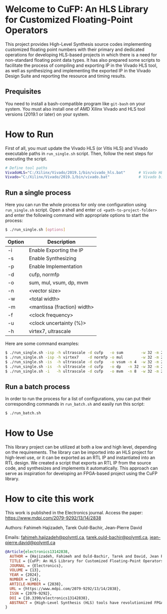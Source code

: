 # Welcome to CuFP: An HLS Library for Customized Floating-Point Operators

This project provides High-Level Synthesis source codes implementing customized floating point numbers with their primary and dedicated operations for developing HLS-based projects in which there is a need for non-standard floating point data types. It has also prepared some scripts to facilitate the process of compiling and exporting IP in the Vivado HLS tool, as well as synthesizing and implementing the exported IP in the Vivado Design Suite and reporting the resource and timing results.

## Prequisites

You need to install a bash-compatible program like `git-bash` on your system. You must also install one of AMD Xilinx Vivado and HLS tool versions (2019.1 or later) on your system.

# How to Run 

First of all, you must update the Vivado HLS (or Vitis HLS) and Vivado executable paths in `run_single.sh` script. Then, follow the next steps for executing the script.

```sh
# Define tool paths
VivadoHLS="C:/Xilinx/Vivado/2019.1/bin/vivado_hls.bat"      # Vivado HLS or Vitis HLS binary path
Vivado="C:/Xilinx/Vivado/2019.1/bin/vivado.bat"             # Vivado binary path
```

## Run a single process

Here you can run the whole process for only one configuration using `run_single.sh` script. Open a shell and enter `cd <path-to-project-folder>` and enter the following command with appropriate options to start the process:

```sh
$ ./run_single.sh [options]
```
| Option | Description |
| ------ | ----------- |
| -i | Enable Exporting the IP |
| -s | Enable Synthesizing     |
| -p | Enable Implementation   |
| -d | cufp, normfp |
| -o | sum, mul, vsum, dp, mvm |
| -n | \<vector size\> |
| -w | \<total width\> |
| -m | \<mantissa (fraction) width\> |
| -f | \<clock frequency\> |
| -u | \<clock uncertainty (%)\> |
| -h | virtex7, ultrascale |

Here are some command examples:
```sh
$ ./run_single.sh -isp -h ultrascale -d cufp   -o sum        -w 32 -m 23 -f 400 -u 5
$ ./run_single.sh -isp -h virtex7    -d normfp -o mul        -w 32 -m 23 -f 400 -u 5
$ ./run_single.sh -is  -h ultrascale -d cufp   -o vsum -n 4  -w 32 -m 23 -f 200 -u 5
$ ./run_single.sh -is  -h ultrascale -d cufp   -o dp   -n 32 -w 32 -m 23 -f 200 -u 5
$ ./run_single.sh -i   -h ultrascale -d cufp   -o mvm  -n 8  -w 32 -m 23 -f 200 -u 5
```

## Run a batch process

In order to run the process for a list of configurations, you can put their corresponding commands in `run_batch.sh` and easily run this script:

```sh
$ ./run_batch.sh
```
# How to Use 

This library project can be utilized at both a low and high level, depending on the requirements. The library can be imported into an HLS project for high-level use, or it can be exported as an RTL IP and instantiated into an RTL design. We created a script that exports an RTL IP from the source code, and synthesizes and implements it automatically. This approach can serve as inspiration for developing an FPGA-based project using the CuFP library.

# How to cite this work
This work is published in the Electronics journal. 
Access the paper: https://www.mdpi.com/2079-9292/13/14/2838

Authors: Fahimeh Hajizadeh, Tarek Ould-Bachir, Jean-Pierre David  

Emails: fahimeh.hajizadeh@polymtl.ca, tarek.ould-bachir@polymtl.ca, jean-pierre.david@polymtl.ca  

```bibtex
@Article{electronics13142838,
  AUTHOR = {Hajizadeh, Fahimeh and Ould-Bachir, Tarek and David, Jean Pierre},
  TITLE = {CuFP: An HLS Library for Customized Floating-Point Operators},
  JOURNAL = {Electronics},
  VOLUME = {13},
  YEAR = {2024},
  NUMBER = {14},
  ARTICLE-NUMBER = {2838},
  URL = {https://www.mdpi.com/2079-9292/13/14/2838},
  ISSN = {2079-9292},
  DOI = {10.3390/electronics13142838},
  ABSTRACT = {High-Level Synthesis (HLS) tools have revolutionized FPGA application development by providing a more efficient and streamlined approach, significantly impacting digital design methodologies. Despite the capability of FPGAs to customize numerical representations in data paths, most HLS projects have focused on fixed-point precision, while floating-point representations remain limited to vendor-provided single, double, and half-precision formats. This paper proposes a customized floating-point library compatible with HLS to address these limitations. This library allows programmers to define the number of exponent and mantissa bits at compile time, providing greater flexibility and enabling the use of mixed precision. Moreover, this library includes optimized implementations of common components such as vector summation (VSUM), dot-product (DP), and matrix-vector multiplication (MVM). Results demonstrate that the proposed library reduces latency and resource utilization compared to vendor IP blocks, particularly in VSUM, DP, and MVM operations. For example, the mvm operation involving a 32 × 32 matrix, using vendor IP requires 22 clock cycles, whereas CuFP completes the same task in just 7 clock cycles, using approximately 60% fewer DSPs, 10% fewer LUTs, and 60% fewer FFs.}
}
```
